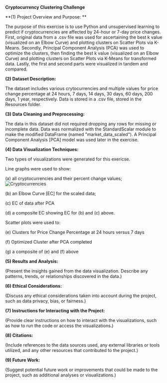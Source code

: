 **Cryptocurrency Clustering Challenge**

**(1) Project Overview and Purpose: **

The purpose of this exercise is to use Python and unsupervised learning to predict if cryptocurrencies are affected by 24-hour or 7-day price changes. First, original data from a .csv file was used for ascertaining the best k value (visualized on an Elbow Curve) and plotting clusters on Scatter Plots via K-Means. Secondly, Principal Component Analysis (PCA) was used to optimize the clusters, then finding the best k value (visualized on an Elbow Curve) and plotting clusters on Scatter Plots via K-Means for transformed data. Lastly, the first and second parts were visualized in tandem and compared.


**(2) Dataset Description:** 

The dataset includes various crytocurrencies and multiple values for price change percentage at 24 hours, 7 days, 14 days, 30 days, 60 days, 200 days, 1 year, respectively. Data is stored in a .csv file, stored in the Resources folder.


**(3) Data Cleaning and Preprocessing:**

The data in this dataset did not required dropping any rows for missing or incomplete data. Data was normalized with the StandardScalar module to make the modified DataFrame (named "market_data_scaled"). A Principal Component Analysis [PCA] model was used later in the exercise.


**(4) Data Visualization Techniques:**

Two types of visualizations were generated for this exericse. 

Line graphs were used to show:

(a) all cryptocurrencies and their percent change values; 
![Cryptocurrencies](../Output/one_df_market_data_line_graph.png)

(b) an Elbow Curve [EC] for the scaled data;


(c) EC of data after PCA


(d) a composite EC showing EC for (b) and (c) above.



Scatter plots were used to:

(e) Clusters for Price Change Percentage at 24 hours versus 7 days


(f) Optimized Cluster after PCA completed


(g) a composite of (e) and (f) above





**(5) Results and Analysis:**

(Present the insights gained from the data visualization. Describe any patterns, trends, or relationships discovered in the data.)


**(6) Ethical Considerations:**

(Discuss any ethical considerations taken into account during the project, such as data privacy, bias, or fairness.)


**(7) Instructions for Interacting with the Project:**

(Provide clear instructions on how to interact with the visualizations, such as how to run the code or access the visualizations.)


**(8) Citations:**

(Include references to the data sources used, any external libraries or tools utilized, and any other resources that contributed to the project.)


**(9) Future Work:**

(Suggest potential future work or improvements that could be made to the project, such as additional analyses or visualizations.)





